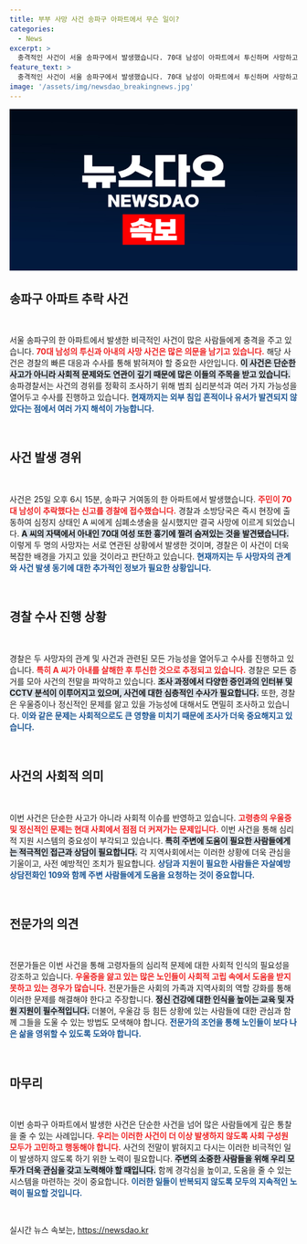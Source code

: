 ```yaml
---
title: 부부 사망 사건 송파구 아파트에서 무슨 일이?
categories:
  - News
excerpt: >
  충격적인 사건이 서울 송파구에서 발생했습니다. 70대 남성이 아파트에서 투신하며 사망하고, 그의 아내는 자택에서 흉기에 찔려 숨진 채 발견되었습니다. 경찰은 남성이 아내를 살해한 후 투신한 것으로 추정하고 있습니다. 사건의 전말이 궁금하다면 클릭하세요!
feature_text: >
  충격적인 사건이 서울 송파구에서 발생했습니다. 70대 남성이 아파트에서 투신하며 사망하고, 그의 아내는 자택에서 흉기에 찔려 숨진 채 발견되었습니다. 경찰은 남성이 아내를 살해한 후 투신한 것으로 추정하고 있습니다. 사건의 전말이 궁금하다면 클릭하세요!
image: '/assets/img/newsdao_breakingnews.jpg'
---
```


<p><img src="/assets/img/newsdao_breakingnews.jpg" alt="flaretime 속보" /></p>

<h2 data-ke-size="size26">송파구 아파트 추락 사건</h2>

<p data-ke-size="size16">&nbsp;</p>  

<p>서울 송파구의 한 아파트에서 발생한 비극적인 사건이 많은 사람들에게 충격을 주고 있습니다. <b><span style="color: #ee2323;">70대 남성의 투신과 아내의 사망 사건은 많은 의문을 남기고 있습니다.</span></b> 해당 사건은 경찰의 빠른 대응과 수사를 통해 밝혀져야 할 중요한 사안입니다. <b><span style="background-color: #21538527;">이 사건은 단순한 사고가 아니라 사회적 문제와도 연관이 깊기 때문에 많은 이들의 주목을 받고 있습니다.</span></b> 송파경찰서는 사건의 경위를 정확히 조사하기 위해 범죄 심리분석과 여러 가지 가능성을 열어두고 수사를 진행하고 있습니다. <b><span style="color: #1a5490;">현재까지는 외부 침입 흔적이나 유서가 발견되지 않았다는 점에서 여러 가지 해석이 가능합니다.</span></b> </p>

<p data-ke-size="size16">&nbsp;</p>  

<h2 data-ke-size="size26">사건 발생 경위</h2>

<p data-ke-size="size16">&nbsp;</p>  

<p>사건은 25일 오후 6시 15분, 송파구 거여동의 한 아파트에서 발생했습니다. <b><span style="color: #ee2323;">주민이 70대 남성이 추락했다는 신고를 경찰에 접수했습니다.</span></b> 경찰과 소방당국은 즉시 현장에 출동하여 심정지 상태인 A 씨에게 심폐소생술을 실시했지만 결국 사망에 이르게 되었습니다. <b><span style="background-color: #21538527;">A 씨의 자택에서 아내인 70대 여성 또한 흉기에 찔려 숨져있는 것을 발견됐습니다.</span></b> 이렇게 두 명의 사망자는 서로 연관된 상황에서 발생한 것이며, 경찰은 이 사건이 더욱 복잡한 배경을 가지고 있을 것이라고 판단하고 있습니다. <b><span style="color: #1a5490;">현재까지는 두 사망자의 관계와 사건 발생 동기에 대한 추가적인 정보가 필요한 상황입니다.</span></b></p>

<p data-ke-size="size16">&nbsp;</p>  

<h2 data-ke-size="size26">경찰 수사 진행 상황</h2>

<p data-ke-size="size16">&nbsp;</p>  

<p>경찰은 두 사망자의 관계 및 사건과 관련된 모든 가능성을 열어두고 수사를 진행하고 있습니다. <b><span style="color: #ee2323;">특히 A 씨가 아내를 살해한 후 투신한 것으로 추정되고 있습니다.</span></b> 경찰은 모든 증거를 모아 사건의 전말을 파악하고 있습니다. <b><span style="background-color: #21538527;">조사 과정에서 다양한 증인과의 인터뷰 및 CCTV 분석이 이루어지고 있으며, 사건에 대한 심층적인 수사가 필요합니다.</span></b> 또한, 경찰은 우울증이나 정신적인 문제를 앓고 있을 가능성에 대해서도 면밀히 조사하고 있습니다. <b><span style="color: #1a5490;">이와 같은 문제는 사회적으로도 큰 영향을 미치기 때문에 조사가 더욱 중요해지고 있습니다.</span></b></p>

<p data-ke-size="size16">&nbsp;</p>

<h2 data-ke-size="size26">사건의 사회적 의미</h2>

<p data-ke-size="size16">&nbsp;</p>  

<p>이번 사건은 단순한 사고가 아니라 사회적 이슈를 반영하고 있습니다. <b><span style="color: #ee2323;">고령층의 우울증 및 정신적인 문제는 현대 사회에서 점점 더 커져가는 문제입니다.</span></b> 이번 사건을 통해 심리적 지원 시스템의 중요성이 부각되고 있습니다. <b><span style="background-color: #21538527;">특히 주변에 도움이 필요한 사람들에게는 적극적인 접근과 상담이 필요합니다.</span></b> 각 지역사회에서는 이러한 상황에 더욱 관심을 기울이고, 사전 예방적인 조치가 필요합니다. <b><span style="color: #1a5490;">상담과 지원이 필요한 사람들은 자살예방 상담전화인 109와 함께 주변 사람들에게 도움을 요청하는 것이 중요합니다.</span></b></p>

<p data-ke-size="size16">&nbsp;</p>

<h2 data-ke-size="size26">전문가의 의견</h2>

<p data-ke-size="size16">&nbsp;</p>  

<p>전문가들은 이번 사건을 통해 고령자들의 심리적 문제에 대한 사회적 인식의 필요성을 강조하고 있습니다. <b><span style="color: #ee2323;">우울증을 앓고 있는 많은 노인들이 사회적 고립 속에서 도움을 받지 못하고 있는 경우가 많습니다.</span></b> 전문가들은 사회의 가족과 지역사회의 역할 강화를 통해 이러한 문제를 해결해야 한다고 주장합니다. <b><span style="background-color: #21538527;">정신 건강에 대한 인식을 높이는 교육 및 자원 지원이 필수적입니다.</span></b> 더불어, 우울감 등 힘든 상황에 있는 사람들에 대한 관심과 함께 그들을 도울 수 있는 방법도 모색해야 합니다. <b><span style="color: #1a5490;">전문가의 조언을 통해 노인들이 보다 나은 삶을 영위할 수 있도록 도와야 합니다.</span></b></p>

<p data-ke-size="size16">&nbsp;</p>

<h2 data-ke-size="size26">마무리</h2>

<p data-ke-size="size16">&nbsp;</p>  

<p>이번 송파구 아파트에서 발생한 사건은 단순한 사건을 넘어 많은 사람들에게 깊은 통찰을 줄 수 있는 사례입니다. <b><span style="color: #ee2323;">우리는 이러한 사건이 더 이상 발생하지 않도록 사회 구성원 모두가 고민하고 행동해야 합니다.</span></b> 사건의 전말이 밝혀지고 다시는 이러한 비극적인 일이 발생하지 않도록 하기 위한 노력이 필요합니다. <b><span style="background-color: #21538527;">주변의 소중한 사람들을 위해 우리 모두가 더욱 관심을 갖고 노력해야 할 때입니다.</span></b> 함께 경각심을 높이고, 도움을 줄 수 있는 시스템을 마련하는 것이 중요합니다. <b><span style="color: #1a5490;">이러한 일들이 반복되지 않도록 모두의 지속적인 노력이 필요할 것입니다.</span></b></p>

<p data-ke-size="size16">&nbsp;</p>  
실시간 뉴스 속보는, <a href="https://newsdao.kr" rel="dofollow">https://newsdao.kr</a>


